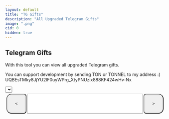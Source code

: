 ```yaml
---
layout: default
title: "TG Gifts"
description: "All Upgraded Telegram Gifts"
image: ".png"
cid: 0
hidden: true
---
```

<style>

#list {
  display: grid;
  --fw: min(calc(100vw - 56px),980px);
}
#list .item {
  position: relative;
  background-color: var(--md-sys-color-background);
  box-sizing: border-box;
  overflow: hidden;
  width: 96%;
  margin: 2%;
  border-radius: calc(var(--font)/100*10);
  font-size: 0;
  outline: 1px solid var(--md-sys-color-outline-variant);
}
#list img {
  width: 100%;
  aspect-ratio: 1;
}
#list .q {
  color: var(--md-sys-color-outline-variant);
  font-size: calc(var(--font)/100*30);
  display: flex;
  justify-content: center;
  align-items: center;
  width: 100%;
  height: auto;
  aspect-ratio: 1;
}
#list .id {
  background-color: #0014;
  color: #fff;
  display: flex;
  justify-content: center;
  align-items: center;
  width: 100%;
  height: 10%;
  position: absolute;
  top: 0;
  right: 0;
  transform-origin: center center;
  transform: translateX(45%) rotateZ(45deg) translateY(80%);
  font-size: calc(var(--font)/100*6);
}

#list .price {
  background: var(--md-sys-color-background);
  color: var(--md-sys-color-on-surface);
  display: flex;
  justify-content: center;
  align-items: center;
  position: absolute;
  bottom: 5%;
  left: 5%;
  width: 40%;
  height: 15%;
  border-radius: calc(var(--font)/100*5);
  font-size: calc(var(--font)/100*6);
}

@media screen and (width > 100px) {
  #list {
    grid-template-columns: repeat(2,1fr);
    --font: calc(var(--fw)/2);
  }
}
@media screen and (width > 500px) {
  #list {
    grid-template-columns: repeat(3,1fr);
    --font: calc(var(--fw)/3);
  }
}
@media screen and (width > 700px) {
  #list {
    grid-template-columns: repeat(4,1fr);
    --font: calc(var(--fw)/4);
  }
}
@media screen and (width > 900px) {
  #list {
    grid-template-columns: repeat(5,1fr);
    --font: calc(var(--fw)/5);
  }
}

.controls {
  display: flex;
  width: 100%;
  height: 64px;
  padding: 4px;
}

.controls button {
  display: flex;
  justify-content: center;
  align-items: center;
  height: 100%;
  aspect-ratio: 1;
  margin: 0;
  min-width: 0;
}

.controls button:first-of-type {
  border-radius: 16px 8px 8px 16px;
}

.controls button:last-of-type {
  border-radius: 8px 16px 16px 8px;
}

.controls input {
  width: calc(100% - 128px - 4px);
  height: 100%;
  text-align: center;
  margin: 0 auto;
}

</style>

## Telegram Gifts
With this tool you can view all upgraded Telegram gifts.

You can support development by sending TON or TONNEL to my address :)
UQBEsTMky8JjYU2lF0uyWPrg_XtyPNUzix888KF424wHv-Nx

<select id="type">
</select>
<div id="list"></div>

<div class="controls">
  <button onclick="page--;load_gifts()"><</button>
  <input type="text" id="pagei">
  <button onclick="page++;load_gifts()">></button>
</div>

<script>

const gifts = `astralshard
bdaycandle
berrybox
bunnymuffin
cookieheart
crystalball
deskcalendar
diamondring
durovscap
eternalcandle
eternalrose
evileye
flyingbroom
genielamp
gingercookie
hangingstar
hexpot
homemadecake
hypnolollipop
iongem
jackinthebox
jellybunny
jesterhat
jinglebells
kissedfrog
lolpop
lootbag
lovecandle
lovepotion
lunarsnake
madpumpkin
magicpotion
minioscar
partysparkler
perfumebottle
plushpepe
preciouspeach
recordplayer
sakuraflower
santahat
scaredcat
sharptongue
signetring
skullflower
sleighbell
snowmittens
spicedwine
spyagaric
starnotepad
swisswatch
tophat
toybear
trappedheart
vintagecigar
voodoodoll
witchhat`.split("\n");

gifts.forEach(gift => {
  const option = document.createElement("option");
  option.value = gift;
  option.textContent = gift.charAt(0).toUpperCase()+gift.slice(1);
  type.appendChild(option);
});

const get_src = (a,b,c=0) => {
  return `https://nft.fragment.com/gift/${a}-${b}.${["small","medium","large"][c]||c}.jpg`
}

const add_gift = (c,n,p) => {
  const gift = document.createElement("div");
  gift.classList.add("item");

  const img = document.createElement("img");
  img.src = get_src(c,n,1);
  gift.appendChild(img);

  img.onerror = () => {
    img.remove();
    const q = document.createElement("div");
    q.classList.add("q");
    q.innerText = "?";
    gift.appendChild(q);
    //gift.remove();
  };

  const id = document.createElement("div");
  id.classList.add("id");
  id.innerText = "#"+n;
  gift.appendChild(id);

  if (p) {
    const price = document.createElement("div");
    price.classList.add("price");
    price.innerText = p;
    gift.appendChild(price);
  }

  list.appendChild(gift);
}
  
load_gifts = () => {
  list.innerHTML = "";
  pagei.value = Math.max(page,0)+1;
  history.replaceState({},null,`../tools/tg-gifts/?c=${type.value}&p=${page}`);
  for (i=page*limit+1;i<=page*limit+limit;i++) {
    add_gift(type.value,i);
  }
}

type.addEventListener("change",() => {
  load_gifts();
});

pagei.onkeydown = e => {
  if (e.key=="Enter"){
    let n = +pagei.value;
    if(n>0&&Number.isInteger(n)) {
      page = n-1;
      load_gifts();
    }
  }
};

const url_string = window.location.href;
const url = new URL(url_string);
const limit = 32;
let page = Math.max(parseInt(url.searchParams.get("p"))||0,0);
type.value = "plushpepe";
if (gifts.includes(url.searchParams.get("c"))) {
  type.value = url.searchParams.get("c");
}
load_gifts();

</script>
